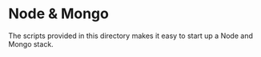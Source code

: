 # Node & Mongo

The scripts provided in this directory makes it easy to start up a Node and Mongo stack.

